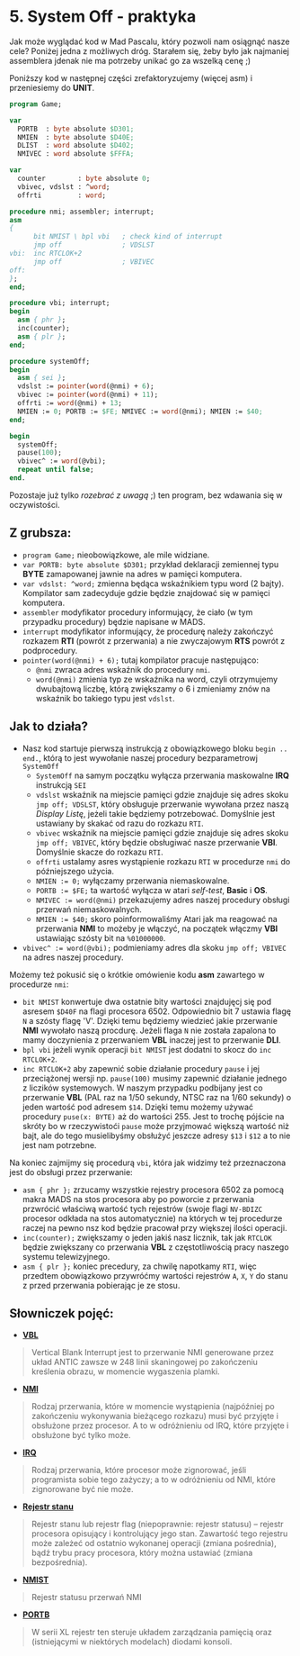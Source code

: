 # 5. System Off - praktyka

Jak może wyglądać kod w Mad Pascalu, który pozwoli nam osiągnąć nasze cele? Poniżej jedna z możliwych dróg. Starałem się, żeby było jak najmaniej assemblera jdenak nie ma potrzeby unikać go za wszelką cenę ;)

Poniższy kod w następnej części zrefaktoryzujemy (więcej asm) i przeniesiemy do **UNIT**.

```pascal
program Game;

var
  PORTB  : byte absolute $D301;
  NMIEN  : byte absolute $D40E;
  DLIST  : word absolute $D402;
  NMIVEC : word absolute $FFFA;

var
  counter        : byte absolute 0;
  vbivec, vdslst : ^word;
  offrti         : word;

procedure nmi; assembler; interrupt;
asm
{
      bit NMIST \ bpl vbi   ; check kind of interrupt
      jmp off               ; VDSLST
vbi:  inc RTCLOK+2
      jmp off               ; VBIVEC
off:
};
end;

procedure vbi; interrupt;
begin
  asm { phr };
  inc(counter);
  asm { plr };
end;

procedure systemOff;
begin
  asm { sei };
  vdslst := pointer(word(@nmi) + 6);
  vbivec := pointer(word(@nmi) + 11);
  offrti := word(@nmi) + 13;
  NMIEN := 0; PORTB := $FE; NMIVEC := word(@nmi); NMIEN := $40;
end;

begin
  systemOff;
  pause(100);
  vbivec^ := word(@vbi);
  repeat until false;
end.
```
Pozostaje już tylko *rozebrać z uwagą* ;) ten program, bez wdawania się w oczywistości.

## Z grubsza:

* `program Game;` nieobowiązkowe, ale mile widziane.
* `var PORTB: byte absolute $D301;` przykład deklaracji zemiennej typu **BYTE** zamapowanej jawnie na adres w pamięci komputera.
* `var vdslst: ^word;` zmienna będąca wskaźnikiem typu word (2 bajty). Kompilator sam zadecyduje gdzie będzie znajdować się w pamięci komputera.
* `assembler` modyfikator procedury informujący, że ciało (w tym przypadku procedury) będzie napisane w MADS.
* `interrupt` modyfikator informujący, że procedurę należy zakończyć rozkazem **RTI** (powrót z przerwania) a nie zwyczajowym **RTS** powrót z podprocedury.
* `pointer(word(@nmi) + 6);` tutaj kompilator pracuje następująco:
  * `@nmi` zwraca adres wskaźnik do procedury `nmi`.
  * `word(@nmi)` zmienia typ ze wskaźnika na word, czyli otrzymujemy dwubajtową liczbę, którą zwiększamy o 6 i zmieniamy znów na wskaźnik bo takiego typu jest `vdslst`.

## Jak to działa?

* Nasz kod startuje pierwszą instrukcją z obowiązkowego bloku `begin .. end.`, którą to jest wywołanie naszej procedury bezparametrowj `SystemOff`
  * `SystemOff` na samym początku wyłącza przerwania maskowalne **IRQ** instrukcją `SEI`
  *  `vdslst` wskaźnik na miejscie pamięci gdzie znajduje się adres skoku `jmp off; VDSLST`, który obsługuje przerwanie wywołana przez naszą *Display Listę*, jeżeli takie będziemy potrzebować. Domyślnie jest ustawiany by skakać od razu do rozkazu `RTI`.
  *  `vbivec` wskaźnik na miejscie pamięci gdzie znajduje się adres skoku `jmp off; VBIVEC`, który będzie obsługiwać nasze przerwanie **VBI**. Domyślnie skacze do rozkazu `RTI`.
  *  `offrti` ustalamy asres wystąpienie rozkazu `RTI` w procedurze `nmi` do późniejszego użycia.
  *  `NMIEN := 0;` wyłączamy przerwania niemaskowalne.
  *  `PORTB := $FE;` ta wartość wyłącza w atari *self-test*, **Basic** i **OS**.
  *  `NMIVEC := word(@nmi)` przekazujemy adres naszej procedury obsługi przerwań niemaskowalnych.
  *  `NMIEN := $40;` skoro poinformowaliśmy Atari jak ma reagować na przerwania **NMI** to możeby je włączyć, na początek włączmy **VBI** ustawiając szósty bit na `%01000000`.
* `vbivec^ := word(@vbi);` podmieniamy adres dla skoku `jmp off; VBIVEC` na adres naszej procedury.

Możemy też pokusić się o krótkie omówienie kodu **asm** zawartego w procedurze `nmi`:
* `bit NMIST` konwertuje dwa ostatnie bity wartości znajdujęcj się pod asresem `$D40F` na flagi procesora 6502. Odpowiednio bit 7 ustawia flagę `N` a szósty flagę 'V'. Dzięki temu będziemy wiedzieć jakie przerwanie **NMI** wywołało naszą procdurę. Jeżeli flaga `N` nie została zapalona to mamy doczynienia z przerwaniem **VBL** inaczej jest to przerwanie **DLI**.
* `bpl vbi` jeżeli wynik operacji `bit NMIST` jest dodatni to skocz do `inc RTCLOK+2`.
* `inc RTCLOK+2` aby zapewnić sobie działanie procedury `pause` i jej przeciążonej wersji np. `pause(100)` musimy zapewnić działanie jednego z liczików systemowych. W naszym przypadku podbijany jest co przerwanie **VBL** (PAL raz na 1/50 sekundy, NTSC raz na 1/60 sekundy) o jeden wartość pod adresem `$14`. Dzięki temu możemy używać procedury `puse(x: BYTE)` aż do wartości 255. Jest to trochę pójście na skróty bo w rzeczywistoći `pause` może przyjmować większą wartość niż bajt, ale do tego musielibyśmy obsłużyć jeszcze adresy `$13` i `$12` a to nie jest nam potrzebne.

Na koniec zajmijmy się procedurą `vbi`, która jak widzimy też przeznaczona jest do obsługi przez przerwanie:
* `asm { phr };` zrzucamy wszystkie rejestry procesora 6502 za pomocą makra MADS na stos procesora aby po poworcie z przerwania przwrócić właściwą wartość tych rejestrów (swoje flagi `NV-BDIZC` procesor odkłada na stos automatycznie) na których w tej procedurze raczej na pewno nsz kod będzie pracował przy większej ilości operacji.
* `inc(counter);` zwiększamy o jeden jakiś nasz licznik, tak jak `RTCLOK` będzie zwiększany co przerwania **VBL** z częstotliwością pracy naszego systemu telewizyjnego.
* `asm { plr };` koniec precedury, za chwilę napotkamy `RTI`, więc przedtem obowiązkowo przywróćmy wartości rejestrów `A`, `X`, `Y` do stanu z przed przerwania pobierając je ze stosu.

## Słowniczek pojęć:

* [**VBL**](http://atariki.krap.pl/index.php/VBL)
>Vertical Blank Interrupt jest to przerwanie NMI generowane przez układ ANTIC zawsze w 248 linii skaningowej po zakończeniu kreślenia obrazu, w momencie wygaszenia plamki.

* [**NMI**](http://atariki.krap.pl/index.php/NMI)
>Rodzaj przerwania, które w momencie wystąpienia (najpóźniej po zakończeniu wykonywania bieżącego rozkazu) musi być przyjęte i obsłużone przez procesor. A to w odróżnieniu od IRQ, które przyjęte i obsłużone być tylko może.

* [**IRQ**](http://atariki.krap.pl/index.php/IRQ)
>Rodzaj przerwania, które procesor może zignorować, jeśli programista sobie tego zażyczy; a to w odróżnieniu od NMI, które zignorowane być nie może.

* [**Rejestr stanu**](https://pl.wikipedia.org/wiki/Rejestr_stanu)
>Rejestr stanu lub rejestr flag (niepoprawnie: rejestr statusu) – rejestr procesora opisujący i kontrolujący jego stan. Zawartość tego rejestru może zależeć od ostatnio wykonanej operacji (zmiana pośrednia), bądź trybu pracy procesora, który można ustawiać (zmiana bezpośrednia).

* [**NMIST**](http://atariki.krap.pl/index.php/Rejestry_ANTIC-a)
>Rejestr statusu przerwań NMI

* [**PORTB**](http://atariki.krap.pl/index.php/Rejestry_PIA)
>W serii XL rejestr ten steruje układem zarządzania pamięcią oraz (istniejącymi w niektórych modelach) diodami konsoli.